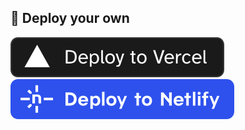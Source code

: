 
## 🚀 Deploy your own

[![Deploy with Vercel](_deploy_vercel.svg)](https://vercel.com/new/clone?repository-url=https://github.com/dumitrw/pportofolio)  [![Deploy with Netlify](_deploy_netlify.svg)](https://app.netlify.com/start/deploy?repository=https://github.com/dumitrw/pportofolio)




